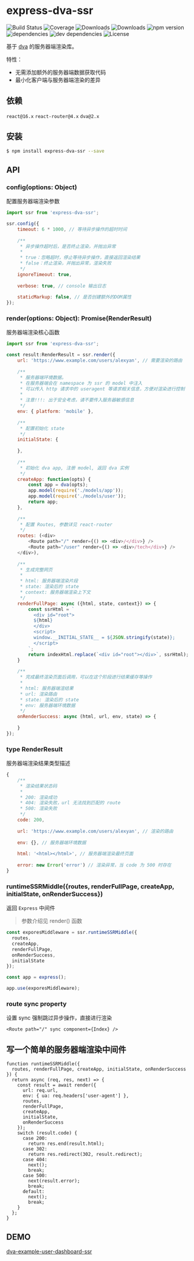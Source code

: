 # express-dva-ssr

![Build Status](https://img.shields.io/travis/alexayan/express-dva-ssr.svg)
![Coverage](https://img.shields.io/coveralls/alexayan/express-dva-ssr.svg)
![Downloads](https://img.shields.io/npm/dm/express-dva-ssr.svg)
![Downloads](https://img.shields.io/npm/dt/express-dva-ssr.svg)
![npm version](https://img.shields.io/npm/v/express-dva-ssr.svg)
![dependencies](https://img.shields.io/david/alexayan/dva-ssr.svg)
![dev dependencies](https://img.shields.io/david/dev/alexayan/dva-ssr.svg)
![License](https://img.shields.io/npm/l/express-dva-ssr.svg)

基于 [dva](https://github.com/dvajs/dva) 的服务器端渲染库。

特性：

- 无需添加额外的服务器端数据获取代码
- 最小化客户端与服务器端渲染的差异

## 依赖

`react@16.x` `react-router@4.x` `dva@2.x`

## 安装

``` bash
$ npm install express-dva-ssr --save
```

## API

### config(options: Object)

配置服务器端渲染参数

``` javascript
import ssr from 'express-dva-ssr';

ssr.config({
	timeout: 6 * 1000, // 等待异步操作的超时时间
	
	/**
	 * 异步操作超时后，是否终止渲染，并抛出异常
	 * 
	 * true：忽略超时，停止等待异步操作，直接返回渲染结果
	 * false：终止渲染，并抛出异常，渲染失败
	 */
	ignoreTimeout: true,
	
	verbose: true, // console 输出日志
	
	staticMarkup: false, // 是否创建额外的DOM属性
});

```

### render(options: Object): Promise(RenderResult)

服务器端渲染核心函数

``` javascript
import ssr from 'express-dva-ssr';

const result:RenderResult = ssr.render({
	url: 'https://www.example.com/users/alexyan', // 需要渲染的路由
	
	/**
	 * 服务器端环境数据。
	 * 在服务器端会在 namespace 为 ssr 的 model 中注入
	 * 可以传入 http 请求中的 useragent 等请求相关信息，方便对渲染进行控制
	 * 
	 * 注意!!!: 出于安全考虑，请不要传入服务器敏感信息
	 */
	env: { platform: 'mobile' },
	
	/**
	 * 配置初始化 state
	 */
	initialState: {
		
	},
	
	/**
	 * 初始化 dva app, 注册 model, 返回 dva 实例
	 */
	createApp: function(opts) {
		const app = dva(opts);
  		app.model(require('./models/app'));
  		app.model(require('./models/user'));
  		return app;
	},
	
	/**
	 * 配置 Routes, 参数详见 react-router
	 */
	routes: (<div>
		<Route path="/" render={() => <div>/</div>} />
		<Route path="/user" render={() => <div>/tech</div>} />
	</div>),
	
	/**
	 * 生成完整网页
	 * 
	 * html: 服务器端渲染片段
	 * state: 渲染后的 state
	 * context: 服务器端渲染上下文
	 */
	renderFullPage: async ({html, state, context}) => {
		const ssrHtml = `
		  <div id="root">
		  ${html}
		  </div>
		  <script>
		  window.__INITIAL_STATE__ = ${JSON.stringify(state)};
		  </script>
		`;
		return indexHtml.replace(`<div id="root"></div>`, ssrHtml);
	}
	
	/**
	 * 完成最终渲染页面后调用，可以在这个阶段进行结果缓存等操作
	 * 
	 * html: 服务器端渲结果
	 * url: 渲染路由
	 * state: 渲染后的 state
	 * env: 服务器端环境数据
	 */
	onRenderSuccess: async (html, url, env, state) => {
		
	}
});

```

### type RenderResult

服务器端渲染结果类型描述

``` javascript
{
	/**
	 * 渲染结果状态码
	 * 
	 * 200: 渲染成功
	 * 404: 渲染失败，url 无法找到匹配的 route
	 * 500: 渲染失败
	 */
	code: 200, 
	
	url: 'https://www.example.com/users/alexyan', // 渲染的路由
	
	env: {}, // 服务器端环境数据
	
	html: '<html></html>', // 服务器端渲染最终页面
	
	error: new Error('error') // 渲染异常，当 code 为 500 时存在
}
```

### runtimeSSRMiddle({routes, renderFullPage, createApp, initialState, onRenderSuccess})

返回 `Express` 中间件

> 参数介绍见 render() 函数

``` javascript
const exporesMiddleware = ssr.runtimeSSRMiddle({
  routes,
  createApp,
  renderFullPage,
  onRenderSuccess,
  initialState
});

const app = express();

app.use(exporesMiddleware);

```

### route sync property

设置 sync 强制跳过异步操作，直接进行渲染

`<Route path="/" sync component={Index} />`

## 写一个简单的服务器端渲染中间件

```
function runtimeSSRMiddle({
  routes, renderFullPage, createApp, initialState, onRenderSuccess
}) {
  return async (req, res, next) => {
    const result = await render({
      url: req.url,
      env: { ua: req.headers['user-agent'] },
      routes,
      renderFullPage,
      createApp,
      initialState,
      onRenderSuccess
    });
    switch (result.code) {
      case 200:
        return res.end(result.html);
      case 302:
        return res.redirect(302, result.redirect);
      case 404:
        next();
        break;
      case 500:
        next(result.error);
        break;
      default:
        next();
        break;
    }
  };
}
```

## DEMO

[dva-example-user-dashboard-ssr](https://github.com/alexayan/dva-example-user-dashboard-ssr)





